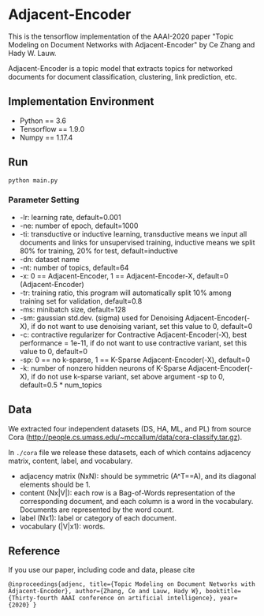 # Adjacent-Encoder
This is the tensorflow implementation of the AAAI-2020 paper "Topic Modeling on Document Networks with Adjacent-Encoder" by Ce Zhang and Hady W. Lauw.

Adjacent-Encoder is a topic model that extracts topics for networked documents for document classification, clustering, link prediction, etc.

## Implementation Environment
- Python == 3.6
- Tensorflow == 1.9.0
- Numpy == 1.17.4

## Run
`python main.py`

### Parameter Setting
- -lr: learning rate, default=0.001
- -ne: number of epoch, default=1000
- -ti: transductive or inductive learning, transductive means we input all documents and links for unsupervised training, inductive means we split 80% for training, 20% for test, default=inductive
- -dn: dataset name
- -nt: number of topics, default=64
- -x: 0 == Adjacent-Encoder, 1 == Adjacent-Encoder-X, default=0 (Adjacent-Encoder)
- -tr: training ratio, this program will automatically split 10% among training set for validation, default=0.8
- -ms: minibatch size, default=128
- -sm: gaussian std.dev. (sigma) used for Denoising Adjacent-Encoder(-X), if do not want to use denoising variant, set this value to 0, default=0
- -c: contractive regularizer for Contractive Adjacent-Encoder(-X), best performance = 1e-11, if do not want to use contractive variant, set this value to 0, default=0
- -sp: 0 == no k-sparse, 1 == K-Sparse Adjacent-Encoder(-X), default=0
- -k: number of nonzero hidden neurons of K-Sparse Adjacent-Encoder(-X), if do not use k-sparse variant, set above argument -sp to 0, default=0.5 * num_topics

## Data
We extracted four independent datasets (DS, HA, ML, and PL) from source Cora (http://people.cs.umass.edu/~mccallum/data/cora-classify.tar.gz).

In `./cora` file we release these datasets, each of which contains adjacency matrix, content, label, and vocabulary.

- adjacency matrix (NxN): should be symmetric (A^T==A), and its diagonal elements should be 1.
- content (Nx|V|): each row is a Bag-of-Words representation of the corresponding document, and each column is a word in the vocabulary. Documents are represented by the word count.
- label (Nx1): label or category of each document.
- vocabulary (|V|x1): words.

## Reference
If you use our paper, including code and data, please cite

`@inproceedings{adjenc,
    title={Topic Modeling on Document Networks with Adjacent-Encoder},
    author={Zhang, Ce and Lauw, Hady W},
    booktitle={Thirty-fourth AAAI conference on artificial intelligence},
    year={2020}
}`
